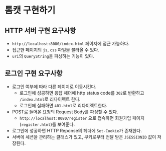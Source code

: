 # 톰캣 구현하기
## HTTP 서버 구현 요구사항
- `http://localhost:8080/index.html` 페이지에 접근 가능하다.
- 접근한 페이지의 `js`, `css` 파일을 불러올 수 있다.
- `uri`의 `QueryString`을 파싱하는 기능이 있다.

## 로그인 구현 요구사항
- 로그인 여부에 따라 다른 페이지로 이동시킨다.
  - 로그인에 성공하면 응답 헤더에 http status code를 `302`로 반환하고 `/index.html`로 리다이렉트 한다.
  - 로그인에 실패하면 `401.html`로 리다이렉트한다.
- POST로 들어온 요청의 Request Body를 파싱할 수 있다.
  - `http://localhost:8080/register` 으로 접속하면 회원가입 페이지(`register.html`)를 보여준다.
- 로그인에 성공하면 HTTP Reponse의 헤더에 `Set-Cookie`가 존재한다.
- 서버에 세션을 관리하는 클래스가 있고, 쿠키로부터 전달 받은 `JSESSIONID` 값이 저장된다.